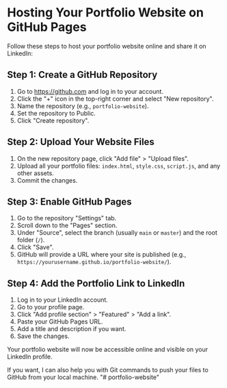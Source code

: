 # Hosting Your Portfolio Website on GitHub Pages

Follow these steps to host your portfolio website online and share it on LinkedIn:

## Step 1: Create a GitHub Repository
1. Go to https://github.com and log in to your account.
2. Click the "+" icon in the top-right corner and select "New repository".
3. Name the repository (e.g., `portfolio-website`).
4. Set the repository to Public.
5. Click "Create repository".

## Step 2: Upload Your Website Files
1. On the new repository page, click "Add file" > "Upload files".
2. Upload all your portfolio files: `index.html`, `style.css`, `script.js`, and any other assets.
3. Commit the changes.

## Step 3: Enable GitHub Pages
1. Go to the repository "Settings" tab.
2. Scroll down to the "Pages" section.
3. Under "Source", select the branch (usually `main` or `master`) and the root folder (`/`).
4. Click "Save".
5. GitHub will provide a URL where your site is published (e.g., `https://yourusername.github.io/portfolio-website/`).

## Step 4: Add the Portfolio Link to LinkedIn
1. Log in to your LinkedIn account.
2. Go to your profile page.
3. Click "Add profile section" > "Featured" > "Add a link".
4. Paste your GitHub Pages URL.
5. Add a title and description if you want.
6. Save the changes.

Your portfolio website will now be accessible online and visible on your LinkedIn profile.

If you want, I can also help you with Git commands to push your files to GitHub from your local machine.
"# portfolio-website" 

